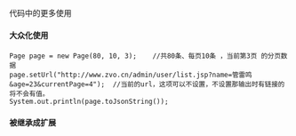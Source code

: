 代码中的更多使用

#### 大众化使用

````
Page page = new Page(80, 10, 3); 	//共80条、每页10条 ，当前第3页 的分页数据
page.setUrl("http://www.zvo.cn/admin/user/list.jsp?name=管雷鸣&age=23&currentPage=4");  //当前的url，这项可以不设置，不设置那输出时有链接的将不会有值。
System.out.println(page.toJsonString());
````

#### 被继承成扩展

````

````